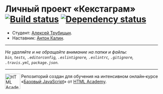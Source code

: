 # Личный проект «Кекстаграм» [![Build status][travis-image]][travis-url] [![Dependency status][dependency-image]][dependency-url]

* Студент: [Алексей Трубицын](https://up.htmlacademy.ru/javascript/7/user/159646).
* Наставник: [Антон Калин](https://htmlacademy.ru/profile/id38651).

---

_Не удаляйте и не обращайте внимание на папки и файлы:_<br>
_`bin`, `tests`, `.editorconfig`, `.eslintignore`, `.eslintrc`, `.gitignore`, `.travis.yml`, `package.json`._

---

<a href="https://htmlacademy.ru/intensive/javascript"><img align="left" width="50" height="50" title="HTML Academy" src="https://up.htmlacademy.ru/static/img/intensive/javascript/logo-for-github.svg"></a>

Репозиторий создан для обучения на интенсивном онлайн‑курсе «[Базовый JavaScript](https://htmlacademy.ru/intensive/javascript)» от [HTML Academy](https://htmlacademy.ru).

[travis-image]: https://travis-ci.org/htmlacademy-javascript/159646-kekstagram.svg?branch=master
[travis-url]: https://travis-ci.org/htmlacademy-javascript/159646-kekstagram
[dependency-image]: https://david-dm.org/htmlacademy-javascript/159646-kekstagram.svg?style=flat-square
[dependency-url]: https://david-dm.org/htmlacademy-javascript/159646-kekstagram
